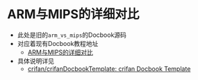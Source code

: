 # ARM与MIPS的详细对比

* 此处是旧的`arm_vs_mips`的Docbook源码
* 对应着现有Docbook教程地址
  * [ARM与MIPS的详细对比](https://www.crifan.org/files/doc/docbook/arm_vs_mips/release/html/arm_vs_mips.html)
* 具体说明详见
  * [crifan/crifanDocbookTemplate: crifan Docbook Template](https://github.com/crifan/crifanDocbookTemplate)
